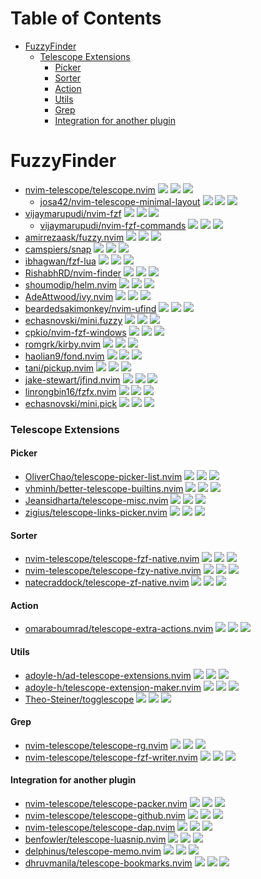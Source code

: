 # Table of Contents

<!-- toc -->

- [FuzzyFinder](#fuzzyfinder)
    + [Telescope Extensions](#telescope-extensions)
      - [Picker](#picker)
      - [Sorter](#sorter)
      - [Action](#action)
      - [Utils](#utils)
      - [Grep](#grep)
      - [Integration for another plugin](#integration-for-another-plugin)

<!-- tocstop -->

# FuzzyFinder

- [nvim-telescope/telescope.nvim](https://github.com/nvim-telescope/telescope.nvim) ![](https://img.shields.io/github/stars/nvim-telescope/telescope.nvim) ![](https://img.shields.io/github/last-commit/nvim-telescope/telescope.nvim) ![](https://img.shields.io/github/commit-activity/y/nvim-telescope/telescope.nvim)
  - [josa42/nvim-telescope-minimal-layout](https://github.com/josa42/nvim-telescope-minimal-layout) ![](https://img.shields.io/github/stars/josa42/nvim-telescope-minimal-layout) ![](https://img.shields.io/github/last-commit/josa42/nvim-telescope-minimal-layout) ![](https://img.shields.io/github/commit-activity/y/josa42/nvim-telescope-minimal-layout)
- [vijaymarupudi/nvim-fzf](https://github.com/vijaymarupudi/nvim-fzf) ![](https://img.shields.io/github/stars/vijaymarupudi/nvim-fzf) ![](https://img.shields.io/github/last-commit/vijaymarupudi/nvim-fzf) ![](https://img.shields.io/github/commit-activity/y/vijaymarupudi/nvim-fzf)
  - [vijaymarupudi/nvim-fzf-commands](https://github.com/vijaymarupudi/nvim-fzf-commands) ![](https://img.shields.io/github/stars/vijaymarupudi/nvim-fzf-commands) ![](https://img.shields.io/github/last-commit/vijaymarupudi/nvim-fzf-commands) ![](https://img.shields.io/github/commit-activity/y/vijaymarupudi/nvim-fzf-commands)
- [amirrezaask/fuzzy.nvim](https://github.com/amirrezaask/fuzzy.nvim) ![](https://img.shields.io/github/stars/amirrezaask/fuzzy.nvim) ![](https://img.shields.io/github/last-commit/amirrezaask/fuzzy.nvim) ![](https://img.shields.io/github/commit-activity/y/amirrezaask/fuzzy.nvim)
- [camspiers/snap](https://github.com/camspiers/snap) ![](https://img.shields.io/github/stars/camspiers/snap) ![](https://img.shields.io/github/last-commit/camspiers/snap) ![](https://img.shields.io/github/commit-activity/y/camspiers/snap)
- [ibhagwan/fzf-lua](https://github.com/ibhagwan/fzf-lua) ![](https://img.shields.io/github/stars/ibhagwan/fzf-lua) ![](https://img.shields.io/github/last-commit/ibhagwan/fzf-lua) ![](https://img.shields.io/github/commit-activity/y/ibhagwan/fzf-lua)
- [RishabhRD/nvim-finder](https://github.com/RishabhRD/nvim-finder) ![](https://img.shields.io/github/stars/RishabhRD/nvim-finder) ![](https://img.shields.io/github/last-commit/RishabhRD/nvim-finder) ![](https://img.shields.io/github/commit-activity/y/RishabhRD/nvim-finder)
- [shoumodip/helm.nvim](https://github.com/shoumodip/helm.nvim) ![](https://img.shields.io/github/stars/shoumodip/helm.nvim) ![](https://img.shields.io/github/last-commit/shoumodip/helm.nvim) ![](https://img.shields.io/github/commit-activity/y/shoumodip/helm.nvim)
- [AdeAttwood/ivy.nvim](https://github.com/AdeAttwood/ivy.nvim) ![](https://img.shields.io/github/stars/AdeAttwood/ivy.nvim) ![](https://img.shields.io/github/last-commit/AdeAttwood/ivy.nvim) ![](https://img.shields.io/github/commit-activity/y/AdeAttwood/ivy.nvim)
- [beardedsakimonkey/nvim-ufind](https://github.com/beardedsakimonkey/nvim-ufind) ![](https://img.shields.io/github/stars/beardedsakimonkey/nvim-ufind) ![](https://img.shields.io/github/last-commit/beardedsakimonkey/nvim-ufind) ![](https://img.shields.io/github/commit-activity/y/beardedsakimonkey/nvim-ufind)
- [echasnovski/mini.fuzzy](https://github.com/echasnovski/mini.fuzzy) ![](https://img.shields.io/github/stars/echasnovski/mini.fuzzy) ![](https://img.shields.io/github/last-commit/echasnovski/mini.fuzzy) ![](https://img.shields.io/github/commit-activity/y/echasnovski/mini.fuzzy)
- [cpkio/nvim-fzf-windows](https://github.com/cpkio/nvim-fzf-windows) ![](https://img.shields.io/github/stars/cpkio/nvim-fzf-windows) ![](https://img.shields.io/github/last-commit/cpkio/nvim-fzf-windows) ![](https://img.shields.io/github/commit-activity/y/cpkio/nvim-fzf-windows)
- [romgrk/kirby.nvim](https://github.com/romgrk/kirby.nvim) ![](https://img.shields.io/github/stars/romgrk/kirby.nvim) ![](https://img.shields.io/github/last-commit/romgrk/kirby.nvim) ![](https://img.shields.io/github/commit-activity/y/romgrk/kirby.nvim)
- [haolian9/fond.nvim](https://github.com/haolian9/fond.nvim) ![](https://img.shields.io/github/stars/haolian9/fond.nvim) ![](https://img.shields.io/github/last-commit/haolian9/fond.nvim) ![](https://img.shields.io/github/commit-activity/y/haolian9/fond.nvim)
- [tani/pickup.nvim](https://github.com/tani/pickup.nvim) ![](https://img.shields.io/github/stars/tani/pickup.nvim) ![](https://img.shields.io/github/last-commit/tani/pickup.nvim) ![](https://img.shields.io/github/commit-activity/y/tani/pickup.nvim)
- [jake-stewart/jfind.nvim](https://github.com/jake-stewart/jfind.nvim) ![](https://img.shields.io/github/stars/jake-stewart/jfind.nvim) ![](https://img.shields.io/github/last-commit/jake-stewart/jfind.nvim) ![](https://img.shields.io/github/commit-activity/y/jake-stewart/jfind.nvim)
- [linrongbin16/fzfx.nvim](https://github.com/linrongbin16/fzfx.nvim) ![](https://img.shields.io/github/stars/linrongbin16/fzfx.nvim) ![](https://img.shields.io/github/last-commit/linrongbin16/fzfx.nvim) ![](https://img.shields.io/github/commit-activity/y/linrongbin16/fzfx.nvim)
- [echasnovski/mini.pick](https://github.com/echasnovski/mini.pick) ![](https://img.shields.io/github/stars/echasnovski/mini.pick) ![](https://img.shields.io/github/last-commit/echasnovski/mini.pick) ![](https://img.shields.io/github/commit-activity/y/echasnovski/mini.pick)

### Telescope Extensions

#### Picker

- [OliverChao/telescope-picker-list.nvim](https://github.com/OliverChao/telescope-picker-list.nvim) ![](https://img.shields.io/github/stars/OliverChao/telescope-picker-list.nvim) ![](https://img.shields.io/github/last-commit/OliverChao/telescope-picker-list.nvim) ![](https://img.shields.io/github/commit-activity/y/OliverChao/telescope-picker-list.nvim)
- [vhminh/better-telescope-builtins.nvim](https://github.com/vhminh/better-telescope-builtins.nvim) ![](https://img.shields.io/github/stars/vhminh/better-telescope-builtins.nvim) ![](https://img.shields.io/github/last-commit/vhminh/better-telescope-builtins.nvim) ![](https://img.shields.io/github/commit-activity/y/vhminh/better-telescope-builtins.nvim)
- [Jeansidharta/telescope-misc.nvim](https://github.com/Jeansidharta/telescope-misc.nvim) ![](https://img.shields.io/github/stars/Jeansidharta/telescope-misc.nvim) ![](https://img.shields.io/github/last-commit/Jeansidharta/telescope-misc.nvim) ![](https://img.shields.io/github/commit-activity/y/Jeansidharta/telescope-misc.nvim)
- [zigius/telescope-links-picker.nvim](https://github.com/zigius/telescope-links-picker.nvim) ![](https://img.shields.io/github/stars/zigius/telescope-links-picker.nvim) ![](https://img.shields.io/github/last-commit/zigius/telescope-links-picker.nvim) ![](https://img.shields.io/github/commit-activity/y/zigius/telescope-links-picker.nvim)

#### Sorter

- [nvim-telescope/telescope-fzf-native.nvim](https://github.com/nvim-telescope/telescope-fzf-native.nvim) ![](https://img.shields.io/github/stars/nvim-telescope/telescope-fzf-native.nvim) ![](https://img.shields.io/github/last-commit/nvim-telescope/telescope-fzf-native.nvim) ![](https://img.shields.io/github/commit-activity/y/nvim-telescope/telescope-fzf-native.nvim)
- [nvim-telescope/telescope-fzy-native.nvim](https://github.com/nvim-telescope/telescope-fzy-native.nvim) ![](https://img.shields.io/github/stars/nvim-telescope/telescope-fzy-native.nvim) ![](https://img.shields.io/github/last-commit/nvim-telescope/telescope-fzy-native.nvim) ![](https://img.shields.io/github/commit-activity/y/nvim-telescope/telescope-fzy-native.nvim)
- [natecraddock/telescope-zf-native.nvim](https://github.com/natecraddock/telescope-zf-native.nvim) ![](https://img.shields.io/github/stars/natecraddock/telescope-zf-native.nvim) ![](https://img.shields.io/github/last-commit/natecraddock/telescope-zf-native.nvim) ![](https://img.shields.io/github/commit-activity/y/natecraddock/telescope-zf-native.nvim)

#### Action

- [omaraboumrad/telescope-extra-actions.nvim](https://github.com/omaraboumrad/telescope-extra-actions.nvim) ![](https://img.shields.io/github/stars/omaraboumrad/telescope-extra-actions.nvim) ![](https://img.shields.io/github/last-commit/omaraboumrad/telescope-extra-actions.nvim) ![](https://img.shields.io/github/commit-activity/y/omaraboumrad/telescope-extra-actions.nvim)

#### Utils

- [adoyle-h/ad-telescope-extensions.nvim](https://github.com/adoyle-h/ad-telescope-extensions.nvim) ![](https://img.shields.io/github/stars/adoyle-h/ad-telescope-extensions.nvim) ![](https://img.shields.io/github/last-commit/adoyle-h/ad-telescope-extensions.nvim) ![](https://img.shields.io/github/commit-activity/y/adoyle-h/ad-telescope-extensions.nvim)
- [adoyle-h/telescope-extension-maker.nvim](https://github.com/adoyle-h/telescope-extension-maker.nvim) ![](https://img.shields.io/github/stars/adoyle-h/telescope-extension-maker.nvim) ![](https://img.shields.io/github/last-commit/adoyle-h/telescope-extension-maker.nvim) ![](https://img.shields.io/github/commit-activity/y/adoyle-h/telescope-extension-maker.nvim)
- [Theo-Steiner/togglescope](https://github.com/Theo-Steiner/togglescope) ![](https://img.shields.io/github/stars/Theo-Steiner/togglescope) ![](https://img.shields.io/github/last-commit/Theo-Steiner/togglescope) ![](https://img.shields.io/github/commit-activity/y/Theo-Steiner/togglescope)

#### Grep

- [nvim-telescope/telescope-rg.nvim](https://github.com/nvim-telescope/telescope-rg.nvim) ![](https://img.shields.io/github/stars/nvim-telescope/telescope-rg.nvim) ![](https://img.shields.io/github/last-commit/nvim-telescope/telescope-rg.nvim) ![](https://img.shields.io/github/commit-activity/y/nvim-telescope/telescope-rg.nvim)
- [nvim-telescope/telescope-fzf-writer.nvim](https://github.com/nvim-telescope/telescope-fzf-writer.nvim) ![](https://img.shields.io/github/stars/nvim-telescope/telescope-fzf-writer.nvim) ![](https://img.shields.io/github/last-commit/nvim-telescope/telescope-fzf-writer.nvim) ![](https://img.shields.io/github/commit-activity/y/nvim-telescope/telescope-fzf-writer.nvim)

#### Integration for another plugin

- [nvim-telescope/telescope-packer.nvim](https://github.com/nvim-telescope/telescope-packer.nvim) ![](https://img.shields.io/github/stars/nvim-telescope/telescope-packer.nvim) ![](https://img.shields.io/github/last-commit/nvim-telescope/telescope-packer.nvim) ![](https://img.shields.io/github/commit-activity/y/nvim-telescope/telescope-packer.nvim)
- [nvim-telescope/telescope-github.nvim](https://github.com/nvim-telescope/telescope-github.nvim) ![](https://img.shields.io/github/stars/nvim-telescope/telescope-github.nvim) ![](https://img.shields.io/github/last-commit/nvim-telescope/telescope-github.nvim) ![](https://img.shields.io/github/commit-activity/y/nvim-telescope/telescope-github.nvim)
- [nvim-telescope/telescope-dap.nvim](https://github.com/nvim-telescope/telescope-dap.nvim) ![](https://img.shields.io/github/stars/nvim-telescope/telescope-dap.nvim) ![](https://img.shields.io/github/last-commit/nvim-telescope/telescope-dap.nvim) ![](https://img.shields.io/github/commit-activity/y/nvim-telescope/telescope-dap.nvim)
- [benfowler/telescope-luasnip.nvim](https://github.com/benfowler/telescope-luasnip.nvim) ![](https://img.shields.io/github/stars/benfowler/telescope-luasnip.nvim) ![](https://img.shields.io/github/last-commit/benfowler/telescope-luasnip.nvim) ![](https://img.shields.io/github/commit-activity/y/benfowler/telescope-luasnip.nvim)
- [delphinus/telescope-memo.nvim](https://github.com/delphinus/telescope-memo.nvim) ![](https://img.shields.io/github/stars/delphinus/telescope-memo.nvim) ![](https://img.shields.io/github/last-commit/delphinus/telescope-memo.nvim) ![](https://img.shields.io/github/commit-activity/y/delphinus/telescope-memo.nvim)
- [dhruvmanila/telescope-bookmarks.nvim](https://github.com/dhruvmanila/telescope-bookmarks.nvim) ![](https://img.shields.io/github/stars/dhruvmanila/telescope-bookmarks.nvim) ![](https://img.shields.io/github/last-commit/dhruvmanila/telescope-bookmarks.nvim) ![](https://img.shields.io/github/commit-activity/y/dhruvmanila/telescope-bookmarks.nvim)
